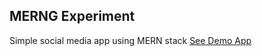 ## MERNG Experiment
Simple social media app using MERN stack
[See Demo App](https://merng-exp-client.netlify.app/)
